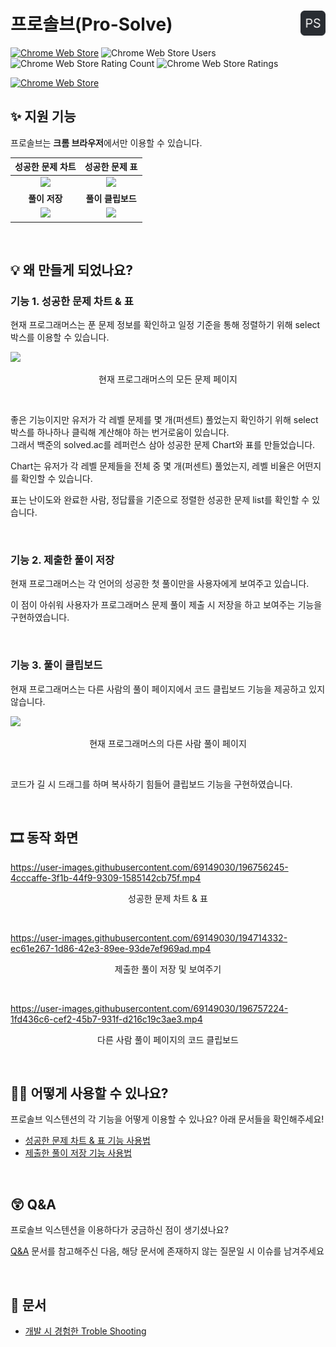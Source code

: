 # 프로솔브(Pro-Solve) <img align="right" src="src/static/icon.png" width="40px"/>

[![Chrome Web Store](https://img.shields.io/chrome-web-store/v/pjffalefhahlellpckbbiehmbljjhihl)](https://chrome.google.com/webstore/detail/%ED%94%84%EB%A1%9C%EC%86%94%EB%B8%8Cpro-solve/pjffalefhahlellpckbbiehmbljjhihl)
![Chrome Web Store Users](https://img.shields.io/chrome-web-store/users/pjffalefhahlellpckbbiehmbljjhihl?label=users%40chrome)
![Chrome Web Store Rating Count](https://img.shields.io/chrome-web-store/rating-count/pjffalefhahlellpckbbiehmbljjhihl)
![Chrome Web Store Ratings](https://img.shields.io/chrome-web-store/rating/pjffalefhahlellpckbbiehmbljjhihl)

[![Chrome Web Store](https://storage.googleapis.com/chrome-gcs-uploader.appspot.com/image/WlD8wC6g8khYWPJUsQceQkhXSlv1/UV4C4ybeBTsZt43U4xis.png)](https://chrome.google.com/webstore/detail/%ED%94%84%EB%A1%9C%EC%86%94%EB%B8%8Cpro-solve/pjffalefhahlellpckbbiehmbljjhihl/related?hl=ko)

## ✨ 지원 기능

프로솔브는 **크롬 브라우저**에서만 이용할 수 있습니다.

|           **성공한 문제 차트**            |            **성공한 문제 표**             |
| :---------------------------------------: | :---------------------------------------: |
| <img src="https://imgur.com/ee3Gjqs.png"> | <img src="https://imgur.com/5BQfmJh.png"> |
|               **풀이 저장**               |             **풀이 클립보드**             |
| <img src="https://imgur.com/pUFGw2U.png"> | <img src="https://imgur.com/DXv3A8N.png"> |

<br />

## 💡 왜 만들게 되었나요?

### 기능 1. 성공한 문제 차트 & 표

현재 프로그래머스는 푼 문제 정보를 확인하고 일정 기준을 통해 정렬하기 위해 select 박스를 이용할 수 있습니다.

<img src="https://imgur.com/mqnD5DL.png" />
<p align="center">현재 프로그래머스의 모든 문제 페이지</p>

<br />

좋은 기능이지만 유저가 각 레벨 문제를 몇 개(퍼센트) 풀었는지 확인하기 위해 select 박스를 하나하나 클릭해 계산해야 하는 번거로움이 있습니다. <br />
그래서 백준의 solved.ac를 레퍼런스 삼아 성공한 문제 Chart와 표를 만들었습니다.

Chart는 유저가 각 레벨 문제들을 전체 중 몇 개(퍼센트) 풀었는지, 레벨 비율은 어떤지를 확인할 수 있습니다.

표는 난이도와 완료한 사람, 정답률을 기준으로 정렬한 성공한 문제 list를 확인할 수 있습니다.

<br />

### 기능 2. 제출한 풀이 저장

현재 프로그래머스는 각 언어의 성공한 첫 풀이만을 사용자에게 보여주고 있습니다.

이 점이 아쉬워 사용자가 프로그래머스 문제 풀이 제출 시 저장을 하고 보여주는 기능을 구현하였습니다.

<br />

### 기능 3. 풀이 클립보드

현재 프로그래머스는 다른 사람의 풀이 페이지에서 코드 클립보드 기능을 제공하고 있지 않습니다.

<img src="https://imgur.com/npSn7sF.png" />
<p align="center">현재 프로그래머스의 다른 사람 풀이 페이지</p>

<br />

코드가 길 시 드래그를 하며 복사하기 힘들어 클립보드 기능을 구현하였습니다.

<br />

## 🎞 동작 화면

https://user-images.githubusercontent.com/69149030/196756245-4cccaffe-3f1b-44f9-9309-1585142cb75f.mp4

<p align="center">성공한 문제 차트 & 표</p>

<br />

https://user-images.githubusercontent.com/69149030/194714332-ec61e267-1d86-42e3-89ee-93de7ef969ad.mp4

<p align="center">제출한 풀이 저장 및 보여주기</p>

<br />

https://user-images.githubusercontent.com/69149030/196757224-1fd436c6-cef2-45b7-931f-d216c19c3ae3.mp4

<p align="center">다른 사람 풀이 페이지의 코드 클립보드</p>

<br />

## 🙋‍♀️ 어떻게 사용할 수 있나요?

프로솔브 익스텐션의 각 기능을 어떻게 이용할 수 있나요? 아래 문서들을 확인해주세요!

- [성공한 문제 차트 & 표 기능 사용법](https://github.com/dev-redo/pro-solve/blob/main/md/HOW_TO_SEE_SOLUTION_INFO.md)
- [제출한 풀이 저장 기능 사용법](https://github.com/dev-redo/pro-solve/blob/main/md/HOW_TO_SAVE_SOLUTION.md)

<br />

## 😲 Q&A

프로솔브 익스텐션을 이용하다가 궁금하신 점이 생기셨나요?

[Q&A](https://github.com/dev-redo/pro-solve/blob/main/md/Q%26A.md) 문서를 참고해주신 다음, 해당 문서에 존재하지 않는 질문일 시 이슈를 남겨주세요

<br />

## 📜 문서

- [개발 시 경험한 Troble Shooting](https://github.com/dev-redo/pro-solve/blob/main/md/TroubleShooting.md)
